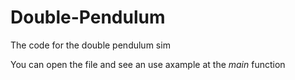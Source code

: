# Double-Pendulum
The code for the double pendulum sim

You can open the file and see an use axample at the *main* function
